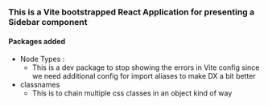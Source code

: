 ### This is a Vite bootstrapped React Application for presenting a Sidebar component

#### Packages added

- Node Types :
  - This is a dev package to stop showing the errors in Vite config since we need additional config for import aliases to make DX a bit better
- classnames
  - This is to chain multiple css classes in an object kind of way
